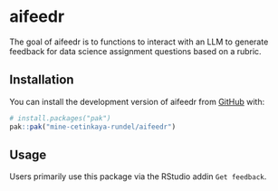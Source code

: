 
<!-- README.md is generated from README.Rmd. Please edit that file -->

# aifeedr

<!-- badges: start -->

<!-- badges: end -->

The goal of aifeedr is to functions to interact with an LLM to generate
feedback for data science assignment questions based on a rubric.

## Installation

You can install the development version of aifeedr from
[GitHub](https://github.com/) with:

``` r
# install.packages("pak")
pak::pak("mine-cetinkaya-rundel/aifeedr")
```

## Usage

Users primarily use this package via the RStudio addin `Get feedback`.
